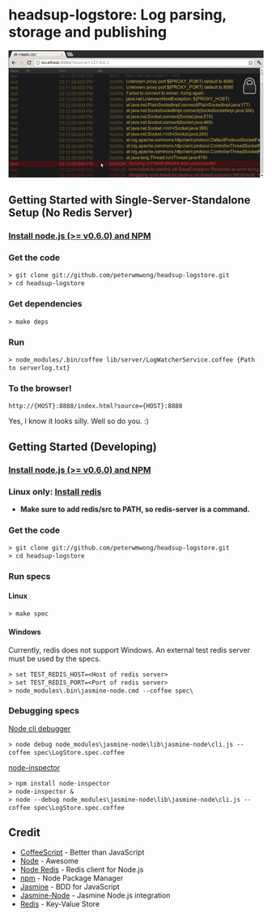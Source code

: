 headsup-logstore: Log parsing, storage and publishing
=====================================================

<img width="916px" src="https://github.com/peterwmwong/headsup-logstore/raw/master/doc/screenshot01.png" border="0"/>


Getting Started with Single-Server-Standalone Setup (No Redis Server)
---------------------------------------------------------------------

### [Install node.js (>= v0.6.0) and NPM](https://github.com/joyent/node/wiki/Installation)

### Get the code

    > git clone git://github.com/peterwmwong/headsup-logstore.git
    > cd headsup-logstore

### Get dependencies

    > make deps

### Run

    > node_modules/.bin/coffee lib/server/LogWatcherService.coffee {Path to serverlog.txt}

### To the browser!

    http://{HOST}:8888/index.html?source={HOST}:8888

Yes, I know it looks silly. Well so do you. :)
    


Getting Started (Developing)
----------------------------

### [Install node.js (>= v0.6.0) and NPM](https://github.com/joyent/node/wiki/Installation)

### Linux only: [Install redis](http://redis.io/download)

- **Make sure to add redis/src to PATH, so redis-server is a command.**

### Get the code

    > git clone git://github.com/peterwmwong/headsup-logstore.git
    > cd headsup-logstore

### Run specs

#### Linux

    > make spec

#### Windows

Currently, redis does not support Windows.
An external test redis server must be used by the specs.

    > set TEST_REDIS_HOST=<Host of redis server>
    > set TEST_REDIS_PORT=<Port of redis server>
    > node_modules\.bin\jasmine-node.cmd --coffee spec\

### Debugging specs

[Node cli debugger](http://nodejs.org/docs/v0.5.10/api/debugger.html)

    > node debug node_modules\jasmine-node\lib\jasmine-node\cli.js --coffee spec\LogStore.spec.coffee

[node-inspector](https://github.com/dannycoates/node-inspector)

    > npm install node-inspector
    > node-inspector &
    > node --debug node_modules\jasmine-node\lib\jasmine-node\cli.js --coffee spec\LogStore.spec.coffee


Credit
------

* [CoffeeScript](http://jashkenas.github.com/coffee-script/) - Better than JavaScript
* [Node](http://nodejs.org/) - Awesome <EOM>
* [Node Redis](https://github.com/mranney/node_redis) - Redis client for Node.js
* [npm](http://npmjs.org/) - Node Package Manager
* [Jasmine](http://pivotal.github.com/jasmine/) - BDD for JavaScript
* [Jasmine-Node](http://jquery.com/) - Jasmine Node.js integration
* [Redis](http://redis.io/) - Key-Value Store
